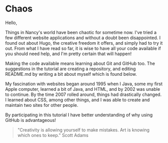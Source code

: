 # Chaos

Hello,

Things in Nancy's world have been chaotic for sometime now. I've tried a few different website applications and without a doubt been disappointed. I found out about Hugo, the creative freedom it offers, and simply had to try it out. From what I have read so far, it is wise to have all your code available if you should need help, and I'm pretty certain that will happen! 

Making the code available means learning about Git and GitHub too. The suggestions in the tutorial are creating a repository, and editing README.md by writing a bit about myself which is found below.

My fascination with websites began around 1995 when I Java, some my first Apple computer, learned a bit of Java, and HTML, and by 2002 was unable to continue. By the time 2007 rolled around, things had drastically changed. I learned about CSS, among other things, and I was able to create and maintain two sites for other people.

By participating in this tutorial I have better understanding of why using GitHub is advantageous! 



>"Creativity is allowing yourself to make mistakes. Art is knowing which ones to keep."  Scott Adams
